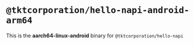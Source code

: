 # `@tktcorporation/hello-napi-android-arm64`

This is the **aarch64-linux-android** binary for `@tktcorporation/hello-napi`
